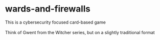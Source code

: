 # wards-and-firewalls

This is a cybersecurity focused card-based game <br><br>
Think of Gwent from the Witcher series, but on a slightly traditional format 
